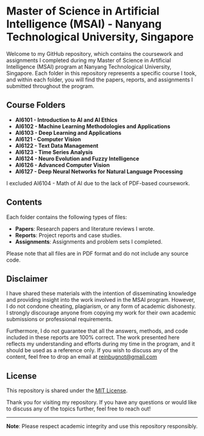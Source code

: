 # Master of Science in Artificial Intelligence (MSAI) - Nanyang Technological University, Singapore

Welcome to my GitHub repository, which contains the coursework and assignments I completed during my Master of Science in Artificial Intelligence (MSAI) program at Nanyang Technological University, Singapore. Each folder in this repository represents a specific course I took, and within each folder, you will find the papers, reports, and assignments I submitted throughout the program.

## Course Folders

- **AI6101 - Introduction to AI and AI Ethics**
- **AI6102 - Machine Learning Methodologies and Applications**
- **AI6103 - Deep Learning and Applications**
- **AI6121 - Computer Vision**
- **AI6122 - Text Data Management**
- **AI6123 - Time Series Analysis**
- **AI6124 - Neuro Evolution and Fuzzy Intelligence**
- **AI6126 - Advanced Computer Vision**
- **AI6127 - Deep Neural Networks for Natural Language Processing**

I excluded AI6104 - Math of AI due to the lack of PDF-based coursework.

## Contents

Each folder contains the following types of files:

- **Papers**: Research papers and literature reviews I wrote.
- **Reports**: Project reports and case studies.
- **Assignments**: Assignments and problem sets I completed.

Please note that all files are in PDF format and do not include any source code.

## Disclaimer

I have shared these materials with the intention of disseminating knowledge and providing insight into the work involved in the MSAI program. However, I do not condone cheating, plagiarism, or any form of academic dishonesty. I strongly discourage anyone from copying my work for their own academic submissions or professional requirements.

Furthermore, I do not guarantee that all the answers, methods, and code included in these reports are 100% correct. The work presented here reflects my understanding and efforts during my time in the program, and it should be used as a reference only. If you wish to discuss any of the content, feel free to drop an email at reinbugnot@gmail.com

## License

This repository is shared under the [MIT License](LICENSE).

Thank you for visiting my repository. If you have any questions or would like to discuss any of the topics further, feel free to reach out!

---

**Note**: Please respect academic integrity and use this repository responsibly.


